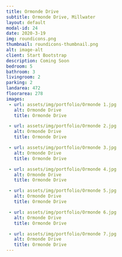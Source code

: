 ```yaml
---
title: Ormonde Drive
subtitle: Ormonde Drive, Millwater
layout: default
modal-id: 24
date: 2020-3-19
img: roundicons.png
thumbnail: roundicons-thumbnail.png
alt: image-alt
client: Start Bootstrap
description: Coming Soon
bedroom: 5
bathroom: 3
livingroom: 2
parking: 2
landarea: 472
floorarea: 278
images:
 - url: assets/img/portfolio/Ormonde 1.jpg
   alt: Ormonde Drive
   title: Ormonde Drive

 - url: assets/img/portfolio/Ormonde 2.jpg
   alt: Ormonde Drive
   title: Ormonde Drive

 - url: assets/img/portfolio/Ormonde 3.jpg
   alt: Ormonde Drive
   title: Ormonde Drive

 - url: assets/img/portfolio/Ormonde 4.jpg
   alt: Ormonde Drive
   title: Ormonde Drive

 - url: assets/img/portfolio/Ormonde 5.jpg
   alt: Ormonde Drive
   title: Ormonde Drive

 - url: assets/img/portfolio/Ormonde 6.jpg
   alt: Ormonde Drive
   title: Ormonde Drive

 - url: assets/img/portfolio/Ormonde 7.jpg
   alt: Ormonde Drive
   title: Ormonde Drive
---
```

